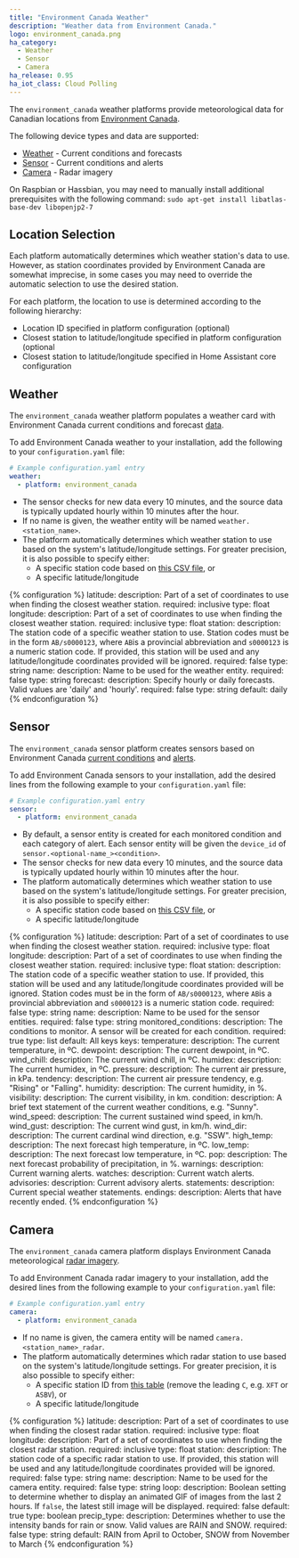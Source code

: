 ```yaml
---
title: "Environment Canada Weather"
description: "Weather data from Environment Canada."
logo: environment_canada.png
ha_category:
  - Weather
  - Sensor
  - Camera
ha_release: 0.95
ha_iot_class: Cloud Polling
---
```


The `environment_canada` weather platforms provide meteorological data for Canadian locations from [Environment Canada](https://weather.gc.ca/index_e.html).

The following device types and data are supported:

- [Weather](#weather) - Current conditions and forecasts
- [Sensor](#sensor) - Current conditions and alerts
- [Camera](#camera) - Radar imagery

<p class='note'>

  On Raspbian or Hassbian, you may need to manually install additional prerequisites with the following command:
  `sudo apt-get install libatlas-base-dev libopenjp2-7`

</p>

## Location Selection

Each platform automatically determines which weather station's data to use. However, as station coordinates provided by Environment Canada are somewhat imprecise, in some cases you may need to override the automatic selection to use the desired station.

For each platform, the location to use is determined according to the following hierarchy:

  - Location ID specified in platform configuration (optional)
  - Closest station to latitude/longitude specified in platform configuration (optional
  - Closest station to latitude/longitude specified in Home Assistant core configuration

## Weather

The `environment_canada` weather platform populates a weather card with Environment Canada current conditions and forecast [data](https://weather.gc.ca/canada_e.html).

To add Environment Canada weather to your installation, add the following to your `configuration.yaml` file:

```yaml
# Example configuration.yaml entry
weather:
  - platform: environment_canada
```

- The sensor checks for new data every 10 minutes, and the source data is typically updated hourly within 10 minutes after the hour.
- If no name is given, the weather entity will be named `weather.<station_name>`.
- The platform automatically determines which weather station to use based on the system's latitude/longitude settings. For greater precision, it is also possible to specify either:
    - A specific station code based on [this CSV file](http://dd.weatheroffice.ec.gc.ca/citypage_weather/docs/site_list_towns_en.csv), or
    - A specific latitude/longitude

{% configuration %}
latitude:
  description: Part of a set of coordinates to use when finding the closest weather station.
  required: inclusive
  type: float
longitude:
  description: Part of a set of coordinates to use when finding the closest weather station.
  required: inclusive
  type: float
station:
  description: The station code of a specific weather station to use. Station codes must be in the form `AB/s0000123`, where `AB`is a provincial abbreviation and `s0000123` is a numeric station code. If provided, this station will be used and any latitude/longitude coordinates provided will be ignored.
  required: false
  type: string
name:
  description: Name to be used for the weather entity.
  required: false
  type: string
forecast:
  description: Specify hourly or daily forecasts. Valid values are 'daily' and 'hourly'.
  required: false
  type: string
  default: daily
{% endconfiguration %}

## Sensor

The `environment_canada` sensor platform creates sensors based on Environment Canada [current conditions](https://weather.gc.ca/canada_e.html) and [alerts](https://weather.gc.ca/warnings/index_e.html).

To add Environment Canada sensors to your installation, add the desired lines from the following example to your `configuration.yaml` file:

```yaml
# Example configuration.yaml entry
sensor:
  - platform: environment_canada
```

- By default, a sensor entity is created for each monitored condition and each category of alert. Each sensor entity will be given the `device_id` of `sensor.<optional-name_><condition>`.
- The sensor checks for new data every 10 minutes, and the source data is typically updated hourly within 10 minutes after the hour.
- The platform automatically determines which weather station to use based on the system's latitude/longitude settings. For greater precision, it is also possible to specify either:
    - A specific station code based on [this CSV file](http://dd.weatheroffice.ec.gc.ca/citypage_weather/docs/site_list_towns_en.csv), or
    - A specific latitude/longitude

{% configuration %}
latitude:
  description: Part of a set of coordinates to use when finding the closest weather station.
  required: inclusive
  type: float
longitude:
  description: Part of a set of coordinates to use when finding the closest weather station.
  required: inclusive
  type: float
station:
  description: The station code of a specific weather station to use. If provided, this station will be used and any latitude/longitude coordinates provided will be ignored. Station codes must be in the form of `AB/s0000123`, where `AB`is a provincial abbreviation and `s0000123` is a numeric station code. 
  required: false
  type: string
name:
  description: Name to be used for the sensor entities.
  required: false
  type: string
monitored_conditions:
  description: The conditions to monitor. A sensor will be created for each condition.
  required: true
  type: list
  default: All keys
  keys:
    temperature:
      description: The current temperature, in ºC.
    dewpoint:
      description: The current dewpoint, in ºC.
    wind_chill:
      description: The current wind chill, in ºC.
    humidex:
      description: The current humidex, in ºC.
    pressure:
      description: The current air pressure, in kPa.
    tendency:
      description: The current air pressure tendency, e.g. "Rising" or "Falling".
    humidity:
      description: The current humidity, in %.
    visibility:
      description: The current visibility, in km.
    condition:
      description: A brief text statement of the current weather conditions, e.g. "Sunny".
    wind_speed:
      description: The current sustained wind speed, in km/h.
    wind_gust:
      description: The current wind gust, in km/h.
    wind_dir:
      description: The current cardinal wind direction, e.g. "SSW".
    high_temp:
      description: The next forecast high temperature, in ºC.
    low_temp:
      description: The next forecast low temperature, in ºC.
    pop:
      description: The next forecast probability of precipitation, in %.
    warnings:
      description: Current warning alerts.
    watches:
      description: Current watch alerts.
    advisories:
      description: Current advisory alerts.
    statements:
      description: Current special weather statements.
    endings:
      description: Alerts that have recently ended.
{% endconfiguration %}

## Camera

The `environment_canada` camera platform displays Environment Canada meteorological [radar imagery](https://weather.gc.ca/radar/index_e.html).

To add Environment Canada radar imagery to your installation, add the desired lines from the following example to your `configuration.yaml` file:

```yaml
# Example configuration.yaml entry
camera:
  - platform: environment_canada
```

- If no name is given, the camera entity will be named `camera.<station_name>_radar`.
- The platform automatically determines which radar station to use based on the system's latitude/longitude settings. For greater precision, it is also possible to specify either:
    - A specific station ID from [this table](https://en.wikipedia.org/wiki/Canadian_weather_radar_network#List_of_radars) (remove the leading `C`, e.g. `XFT` or `ASBV`), or
    - A specific latitude/longitude

{% configuration %}
latitude:
  description: Part of a set of coordinates to use when finding the closest radar station.
  required: inclusive
  type: float
longitude:
  description: Part of a set of coordinates to use when finding the closest radar station.
  required: inclusive
  type: float
station: 
  description: The station code of a specific radar station to use. If provided, this station will be used and any latitude/longitude coordinates provided will be ignored.
  required: false
  type: string
name:
  description: Name to be used for the camera entity.
  required: false
  type: string
loop:
  description: Boolean setting to determine whether to display an animated GIF of images from the last 2 hours. If `false`, the latest still image will be displayed.
  required: false
  default: true
  type: boolean
precip_type:
  description: Determines whether to use the intensity bands for rain or snow. Valid values are RAIN and SNOW.
  required: false
  type: string
  default: RAIN from April to October, SNOW from November to March
{% endconfiguration %}
